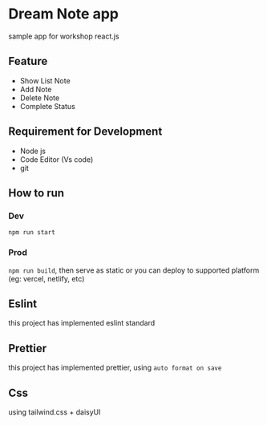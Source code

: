 # Dream Note app

sample app for workshop react.js

## Feature

- Show List Note
- Add Note
- Delete Note
- Complete Status

## Requirement for Development

- Node js
- Code Editor (Vs code)
- git

## How to run

### Dev

`npm run start`

### Prod

`npm run build`, then serve as static or you can deploy to supported platform (eg: vercel, netlify, etc)

## Eslint

this project has implemented eslint standard

## Prettier

this project has implemented prettier, using `auto format on save`

## Css

using tailwind.css + daisyUI
